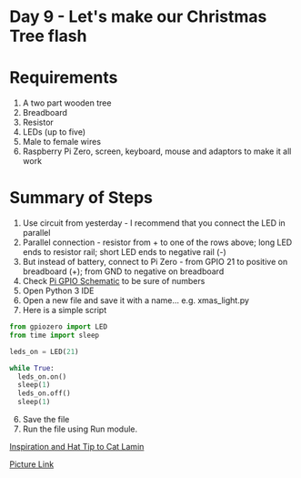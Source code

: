 # Day 9 - Let's make our Christmas Tree flash

# Requirements
1. A two part wooden tree
2. Breadboard
3. Resistor
4. LEDs (up to five)
5. Male to female wires 
6. Raspberry Pi Zero, screen, keyboard, mouse and adaptors to make it all work


# Summary of Steps
1. Use circuit from yesterday - I recommend that you connect the LED in parallel
2. Parallel connection - resistor from + to one of the rows above; long LED ends to resistor rail; short LED ends to negative rail (-)
3. But instead of battery, connect to Pi Zero - from GPIO 21 to positive on breadboard (+); from GND to negative on breadboard
4. Check [Pi GPIO Schematic](https://www.raspberrypi.org/documentation/usage/gpio-plus-and-raspi2) to be sure of numbers 
3. Open Python 3 IDE
4. Open a new file and save it with a name... e.g. xmas_light.py
5. Here is a simple script
``` python
from gpiozero import LED
from time import sleep

leds_on = LED(21)

while True:
  leds_on.on()
  sleep(1)
  leds_on.off()
  sleep(1)
```
6. Save the file 
7. Run the file using Run module. 


[Inspiration and Hat Tip to Cat Lamin](https://catlamin.com/2017/04/16/an-easter-gift-rpi-beginners-worksheet/)

[Picture Link](https://www.raspberrypi.org/documentation/usage/gpio-plus-and-raspi2/images/gpio-numbers-pi2.png)


